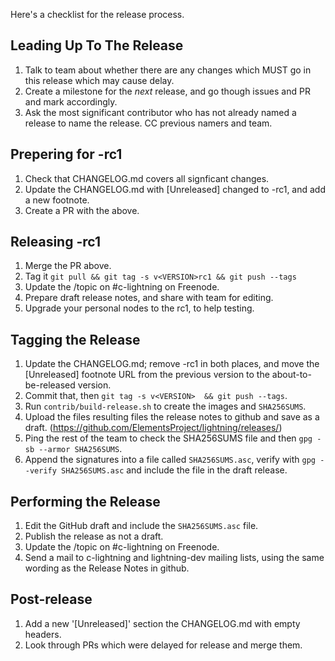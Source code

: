 Here's a checklist for the release process.

## Leading Up To The Release

1. Talk to team about whether there are any changes which MUST go in
   this release which may cause delay.
2. Create a milestone for the *next* release, and go though issues and PR
   and mark accordingly.
3. Ask the most significant contributor who has not already named a
   release to name the release.  CC previous namers and team.

## Prepering for -rc1

1. Check that CHANGELOG.md covers all signficant changes.
2. Update the CHANGELOG.md with [Unreleased] changed to -rc1, and add a new
   footnote.
3. Create a PR with the above.

## Releasing -rc1

1. Merge the PR above.
2. Tag it `git pull && git tag -s v<VERSION>rc1 && git push --tags`
3. Update the /topic on #c-lightning on Freenode.
4. Prepare draft release notes, and share with team for editing.
5. Upgrade your personal nodes to the rc1, to help testing.

## Tagging the Release

1. Update the CHANGELOG.md; remove -rc1 in both places, and move the
   [Unreleased] footnote URL from the previous version to the
   about-to-be-released version.
2. Commit that, then `git tag -s v<VERSION>  && git push --tags`.
3. Run `contrib/build-release.sh` to create the images and `SHA256SUMS`.
4. Upload the files resulting files the release notes to github and
   save as a draft.
   (https://github.com/ElementsProject/lightning/releases/)
5. Ping the rest of the team to check the SHA256SUMS file and then
   `gpg -sb --armor SHA256SUMS`.
6. Append the signatures into a file called `SHA256SUMS.asc`, verify
   with `gpg --verify SHA256SUMS.asc` and include the file in the draft
   release.

## Performing the Release

1. Edit the GitHub draft and include the `SHA256SUMS.asc` file.
2. Publish the release as not a draft.
3. Update the /topic on #c-lightning on Freenode.
4. Send a mail to c-lightning and lightning-dev mailing lists, using the
   same wording as the Release Notes in github.

## Post-release

1. Add a new '[Unreleased]' section the CHANGELOG.md with empty headers.
2. Look through PRs which were delayed for release and merge them.
